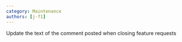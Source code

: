 ```yaml
---
category: Maintenance
authors: [j-f1]
---
```


Update the text of the comment posted when closing feature requests
